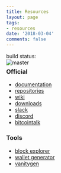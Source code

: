 ```yaml
---
title: Resources
layout: page
tags:
- resources
date: '2018-03-04'
comments: false
---
```

build status:<br />
<img src="https://travis-ci.org/AXErunners/axe.svg?branch=master" alt="master" align="left">
### Official
* [documentation](https://github.com/AXErunners/axe/tree/master/doc)
* [repositories](https://github.com/AXErunners)
* [wiki](https://github.com/AXErunners/axe/wiki)
* [downloads](https://github.com/AXErunners/axe/releases)
* [slack](https://axe-slack.herokuapp.com/)
* [discord](https://discord.gg/RKE5PD9)
* [bitcointalk](https://bitcointalk.org/index.php?topic=2569112)

### Tools
* [block explorer](http://207.246.65.114:3001)
* [wallet generator](https://axerunners.github.io/axe-wallet-generator)
* [vanitygen](https://github.com/exploitagency/vanitygen-plus)
